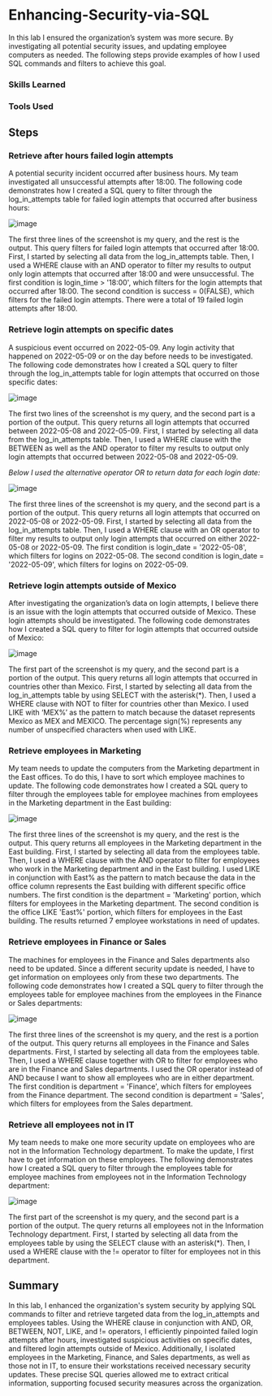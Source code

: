 # Enhancing-Security-via-SQL

In this lab I ensured the organization’s system was more secure. By investigating all potential security issues, and updating employee computers as needed. The following steps provide examples of how I used SQL commands and filters to achieve this goal.

### Skills Learned



### Tools Used



## Steps

### Retrieve after hours failed login attempts
A potential security incident occurred after business hours. My team investigated all unsuccessful attempts after 18:00. The following code demonstrates how I created a SQL query to filter through the log_in_attempts table for failed login attempts that occurred after business hours:

![image](https://github.com/user-attachments/assets/84170574-94d5-4c0a-b87c-16059e87de86)

The first three lines of the screenshot is my query, and the rest is the output. This query filters for failed login attempts that occurred after 18:00. First, I started by selecting all data from the log_in_attempts table. Then, I used a WHERE clause with an AND operator to filter my results to output only login attempts that occurred after 18:00 and were unsuccessful. The first condition is login_time > '18:00', which filters for the login attempts that occurred after 18:00. The second condition is success = 0(FALSE), which filters for the failed login attempts. There were a total of 19 failed login attempts after 18:00.

### Retrieve login attempts on specific dates
A suspicious event occurred on 2022-05-09. Any login activity that happened on 2022-05-09 or on the day before needs to be investigated.
The following code demonstrates how I created a SQL query to filter through the log_in_attempts table for login attempts that occurred on those specific dates:

![image](https://github.com/user-attachments/assets/cc55cce7-6de2-414f-b0f4-53c5bf8ad8ea)

The first two lines of the screenshot is my query, and the second part is a portion of the output. This query returns all login attempts that occurred between 2022-05-08 and 2022-05-09. First, I started by selecting all data from the log_in_attempts table. Then, I used a WHERE clause with the BETWEEN as well as the AND operator to filter my results to output only login attempts that occurred between 2022-05-08 and 2022-05-09. 

_Below I used the alternative operator OR to return data for each login date:_

![image](https://github.com/user-attachments/assets/febb2cb3-deab-48e0-bae6-0c4de2e540fc)

The first three lines of the screenshot is my query, and the second part is a portion of the output. This query returns all login attempts that occurred on 2022-05-08 or 2022-05-09. First, I started by selecting all data from the log_in_attempts table. Then, I used a WHERE clause with an OR operator to filter my results to output only login attempts that occurred on either 2022-05-08 or 2022-05-09. The first condition is login_date = '2022-05-08', which filters for logins on 2022-05-08. The second condition is login_date = '2022-05-09', which filters for logins on 2022-05-09.

### Retrieve login attempts outside of Mexico

After investigating the organization’s data on login attempts, I believe there is an issue with the login attempts that occurred outside of Mexico. These login attempts should be investigated. The following code demonstrates how I created a SQL query to filter for login attempts that occurred outside of Mexico:

![image](https://github.com/user-attachments/assets/40b53603-151b-417b-9189-2f45add3e49f)

The first part of the screenshot is my query, and the second part is a portion of the output.
This query returns all login attempts that occurred in countries other than Mexico. First, I started by selecting all data from the log_in_attempts table by using SELECT with the asterisk(*). Then, I used a WHERE clause with NOT to filter for countries other than Mexico. I used LIKE with ‘MEX%’ as the pattern to match because the dataset represents Mexico as MEX and MEXICO. The percentage sign(%) represents any number of unspecified characters when used with LIKE.

### Retrieve employees in Marketing

My team needs to update the computers from the Marketing department in the East offices. To do this, I have to sort which employee machines to update. The following code demonstrates how I created a SQL query to filter through the employees table for employee machines from employees in the Marketing department in the East building:

![image](https://github.com/user-attachments/assets/74ccd13f-b357-4fef-a6c7-67ec0777ad7e)

The first three lines of the screenshot is my query, and the rest is the output. This query returns all employees in the Marketing department in the East building. First, I started by selecting all data from the employees table. Then, I used a WHERE clause with the AND operator to filter for employees who work in the Marketing department and in the East building. I used LIKE in conjunction with East% as the pattern to match because the data in the office column represents the East building with different specific office numbers. The first condition is the department = 'Marketing' portion, which filters for employees in the Marketing department. The second condition is the office LIKE 'East%' portion, which filters for employees in the East building. The results returned 7 employee workstations in need of updates.

### Retrieve employees in Finance or Sales

The machines for employees in the Finance and Sales departments also need to be updated. Since a different security update is needed, I have to get information on employees only from these two departments. The following code demonstrates how I created a SQL query to filter through the employees table for employee machines from the employees in the Finance or Sales departments:

![image](https://github.com/user-attachments/assets/e27fbc75-2643-4e23-b5ae-c272384b8fcb)

The first three lines of the screenshot is my query, and the rest is a portion of the output. This query returns all employees in the Finance and Sales departments. First, I started by selecting all data from the employees table. Then, I used a WHERE clause together with OR to filter for employees who are in the Finance and Sales departments. I used the OR operator instead of AND because I want to show all employees who are in either department. The first condition is department = 'Finance', which filters for employees from the Finance department. The second condition is department = 'Sales', which filters for employees from the Sales department. 

### Retrieve all employees not in IT

My team needs to make one more security update on employees who are not in the Information Technology department. To make the update, I first have to get information on these employees. The following demonstrates how I created a SQL query to filter through the employees table for employee machines from employees not in the Information Technology department:

![image](https://github.com/user-attachments/assets/e41cde8e-8d3e-4224-a0e1-0fc179b9faad)

The first part of the screenshot is my query, and the second part is a portion of the output. The query returns all employees not in the Information Technology department. First, I started by selecting all data from the employees table by using the SELECT clause with an asterisk(*). Then, I used a WHERE clause with the != operator to filter for employees not in this department. 

## Summary

In this lab, I enhanced the organization's system security by applying SQL commands to filter and retrieve targeted data from the log_in_attempts and employees tables. Using the WHERE clause in conjunction with AND, OR, BETWEEN, NOT, LIKE, and != operators, I efficiently pinpointed failed login attempts after hours, investigated suspicious activities on specific dates, and filtered login attempts outside of Mexico. Additionally, I isolated employees in the Marketing, Finance, and Sales departments, as well as those not in IT, to ensure their workstations received necessary security updates. These precise SQL queries allowed me to extract critical information, supporting focused security measures across the organization.





















